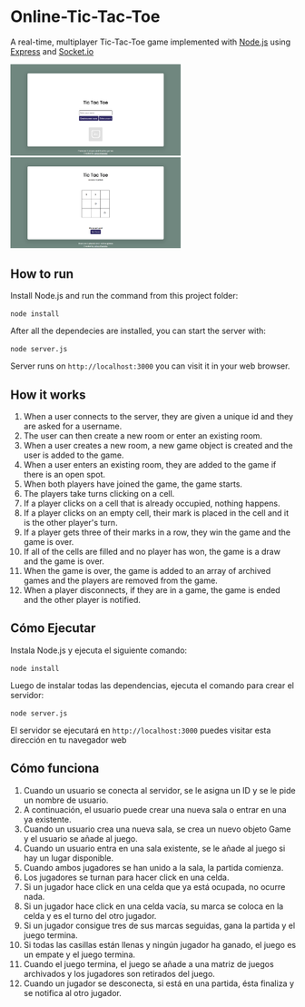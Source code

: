 # Online-Tic-Tac-Toe

A real-time, multiplayer Tic-Tac-Toe game implemented with [Node.js](https://nodejs.org/en) using [Express](https://expressjs.com/) and [Socket.io](https://socket.io/)

<img src="screenshots/img1.png" width="300" alt="screenshot1">
<img src="screenshots/img2.png" width="300" alt="screenshot1">

## How to run

Install Node.js and run the command from this project folder:

`node install`

After all the dependecies are installed, you can start the server with:

`node server.js`

Server runs on `http://localhost:3000` you can visit it in your web browser.

## How it works

1. When a user connects to the server, they are given a unique id and they are asked for a username.
2. The user can then create a new room or enter an existing room.
3. When a user creates a new room, a new game object is created and the user is added to the game.
4. When a user enters an existing room, they are added to the game if there is an open spot.
5. When both players have joined the game, the game starts.
6. The players take turns clicking on a cell.
7. If a player clicks on a cell that is already occupied, nothing happens.
8. If a player clicks on an empty cell, their mark is placed in the cell and it is the other player's turn.
9. If a player gets three of their marks in a row, they win the game and the game is over.
10. If all of the cells are filled and no player has won, the game is a draw and the game is over.
11. When the game is over, the game is added to an array of archived games and the players are removed from the game.
12. When a player disconnects, if they are in a game, the game is ended and the other player is notified.

## Cómo Ejecutar

Instala Node.js y ejecuta el siguiente comando:

`node install`

Luego de instalar todas las dependencias, ejecuta el comando para crear el servidor:

`node server.js`

El servidor se ejecutará en `http://localhost:3000` puedes visitar esta dirección en tu navegador web

## Cómo funciona

1. Cuando un usuario se conecta al servidor, se le asigna un ID y se le pide un nombre de usuario.
2. A continuación, el usuario puede crear una nueva sala o entrar en una ya existente.
3. Cuando un usuario crea una nueva sala, se crea un nuevo objeto Game y el usuario se añade al juego.
4. Cuando un usuario entra en una sala existente, se le añade al juego si hay un lugar disponible.
5. Cuando ambos jugadores se han unido a la sala, la partida comienza.
6. Los jugadores se turnan para hacer click en una celda.
7. Si un jugador hace click en una celda que ya está ocupada, no ocurre nada.
8. Si un jugador hace click en una celda vacía, su marca se coloca en la celda y es el turno del otro jugador.
9. Si un jugador consigue tres de sus marcas seguidas, gana la partida y el juego termina.
10. Si todas las casillas están llenas y ningún jugador ha ganado, el juego es un empate y el juego termina.
11. Cuando el juego termina, el juego se añade a una matriz de juegos archivados y los jugadores son retirados del juego.
12. Cuando un jugador se desconecta, si está en una partida, ésta finaliza y se notifica al otro jugador.

